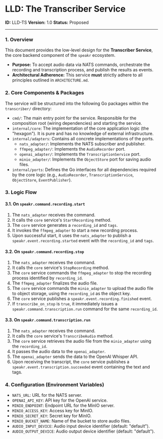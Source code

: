 # LLD: The Transcriber Service

**ID:** LLD-TS
**Version:** 1.0
**Status:** Proposed

---

### 1. Overview

This document provides the low-level design for the **Transcriber Service**, the core backend component of the `speakr` ecosystem.

-   **Purpose:** To accept audio data via NATS commands, orchestrate the recording and transcription process, and publish the results as events.
-   **Architectural Adherence:** This service **must** strictly adhere to all principles outlined in `ARCHITECTURE.md`.

### 2. Core Components & Packages

The service will be structured into the following Go packages within the `transcriber/` directory:

-   `cmd/`: The main entry point for the service. Responsible for the composition root (wiring dependencies) and starting the service.
-   `internal/core`: The implementation of the core application logic (the "hexagon"). It is pure and has no knowledge of external infrastructure.
-   `internal/adapters`: Contains all concrete implementations of the ports.
    -   `nats_adapter/`: Implements the NATS subscriber and publisher.
    -   `ffmpeg_adapter/`: Implements the `AudioRecorder` port.
    -   `openai_adapter/`: Implements the `TranscriptionService` port.
    -   `minio_adapter/`: Implements the `ObjectStore` port for saving audio files.
-   `internal/ports`: Defines the Go interfaces for all dependencies required by the core logic (e.g., `AudioRecorder`, `TranscriptionService`, `ObjectStore`, `EventPublisher`).

### 3. Logic Flow

#### 3.1. On `speakr.command.recording.start`

1.  The `nats_adapter` receives the command.
2.  It calls the `core` service's `StartRecording` method.
3.  The `core` service generates a `recording_id` and `tags`.
4.  It invokes the `ffmpeg_adapter` to start a new recording process.
5.  Upon successful start, it uses the `nats_adapter` to publish a `speakr.event.recording.started` event with the `recording_id` and `tags`.

#### 3.2. On `speakr.command.recording.stop`

1.  The `nats_adapter` receives the command.
2.  It calls the `core` service's `StopRecording` method.
3.  The `core` service commands the `ffmpeg_adapter` to stop the recording process identified by `recording_id`.
4.  The `ffmpeg_adapter` finalizes the audio file.
5.  The `core` service commands the `minio_adapter` to upload the audio file to object storage, using the `recording_id` as the object key.
6.  The `core` service publishes a `speakr.event.recording.finished` event.
7.  If `transcribe_on_stop` is `true`, it immediately issues a `speakr.command.transcription.run` command for the same `recording_id`.

#### 3.3. On `speakr.command.transcription.run`

1.  The `nats_adapter` receives the command.
2.  It calls the `core` service's `TranscribeAudio` method.
3.  The `core` service retrieves the audio file from the `minio_adapter` using the `recording_id`.
4.  It passes the audio data to the `openai_adapter`.
5.  The `openai_adapter` sends the data to the OpenAI Whisper API.
6.  Upon receiving the transcript, the `core` service publishes a `speakr.event.transcription.succeeded` event containing the text and tags.

### 4. Configuration (Environment Variables)

-   `NATS_URL`: URL for the NATS server.
-   `OPENAI_API_KEY`: API key for the OpenAI service.
-   `MINIO_ENDPOINT`: Endpoint URL for the MinIO server.
-   `MINIO_ACCESS_KEY`: Access key for MinIO.
-   `MINIO_SECRET_KEY`: Secret key for MinIO.
-   `MINIO_BUCKET_NAME`: Name of the bucket to store audio files.
-   `AUDIO_INPUT_DEVICE`: Audio input device identifier (default: "default").
-   `AUDIO_OUTPUT_DEVICE`: Audio output device identifier (default: "default").
